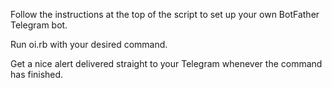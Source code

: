 Follow the instructions at the top of the script to set up your own BotFather Telegram bot.

Run oi.rb with your desired command.

Get a nice alert delivered straight to your Telegram whenever the command has finished.